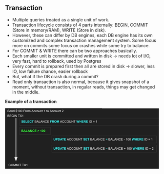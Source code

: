 ## Transaction
-	Multiple queries treated as a single unit of work.
-	Transaction lifecycle consists of 4 parts internally: BEGIN, COMMIT (Store in memory/RAM), WRITE (Store in disk).
-	However, these can differ by DB engines, each DB engine has its own customized and complex transaction management system. Some focus more on commits some focus on crashes while some try to balance.
-	For COMMIT & WRITE there can be two approaches basically.
-	Each smaller unit is committed and written in disk -> needs lot of I/O, very fast, hard to rollback, used by Postgres
-	Every commit is prepared first then all are stored in disk -> slower, less IO, low failure chance, easier rollback
-	But, what if the DB crash during a commit?
-	Read only transaction is also normal, because it gives snapshot of a moment, without transaction, in regular reads, things may get changed in the middle.

**Example of a transaction**

![img_1.png](img_1.png)